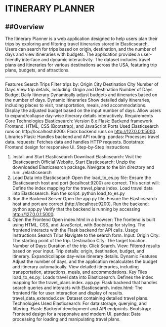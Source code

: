 # ITINERARY PLANNER
##Overview
---
The Itinerary Planner is a web application designed to help users plan their trips by exploring and filtering travel itineraries stored in Elasticsearch. Users can search for trips based on origin, destination, and the number of days and view itineraries with budgets. The application provides a user-friendly interface and dynamic interactivity.
The dataset includes travel plans and itineraries for various destinations across the USA, featuring trip plans, budgets, and attractions.

---

Features
Search Trips
Filter trips by:
Origin City
Destination City
Number of Days
View trip details, including:
Origin and Destination
Number of Days
Budget
Daily Itinerary
Dynamically adjust budgets and itineraries based on the number of days.
Dynamic Itineraries
Show detailed daily itineraries, including places to visit, transportation, meals, and accommodations.
Display the adjusted budget based on the input number of days.
Allow users to expand/collapse day-wise itinerary details interactively.
Requirements
Core Technologies
Elasticsearch: Version 8.x
Flask: Backend framework
Frontend: HTML, CSS (Bootstrap), and JavaScript
Ports Used
Elasticsearch runs on http://localhost:9200.
Flask backend runs on http://127.0.0.1:5000.
Libraries
Flask: Handles backend and API routing.
pandas: Processes travel data.
requests: Fetches data and handles HTTP requests.
Bootstrap: Frontend design for responsive UI.
Step-by-Step Instructions
1. Install and Start Elasticsearch
Download Elasticsearch:
Visit the Elasticsearch Official Website.
Start Elasticsearch:
Unzip the downloaded Elasticsearch package.
Navigate to the bin directory and run:
./elasticsearch
2. Load Data into Elasticsearch
Open the load_to_es.py file:
Ensure the Elasticsearch host and port (localhost:9200) are correct.
This script will:
Define the index mapping for the travel_plans index.
Load travel data into Elasticsearch.
Run the script:
python load_to_es.py
3. Run the Backend Server
Open the app.py file:
Ensure the Elasticsearch host and port are correct (http://localhost:9200).
Run the backend:
python app.py
Verify that the backend is running by accessing http://127.0.0.1:5000.
4. Open the Frontend
Open index.html in a browser:
The frontend is built using HTML, CSS, and JavaScript, with Bootstrap for styling.
The frontend interacts with the Flask backend for API calls.
Usage Instructions
Search Trips
Navigate to the search form.
Input:
Origin City: The starting point of the trip.
Destination City: The target location.
Number of Days: Duration of the trip.
Click Search.
View:
Filtered results based on your input.
Trip details: origin, destination, budget, and itinerary.
Expand/collapse day-wise itinerary details.
Dynamic Features
Adjust the number of days, and the application recalculates the budget and itinerary automatically.
View detailed itineraries, including transportation, attractions, meals, and accommodations.
Key Files
load_to_es.py:
Loads travel data into Elasticsearch.
Defines the index mapping for the travel_plans index.
app.py:
Flask backend that handles search queries and interacts with Elasticsearch.
index.html:
The frontend file for user interaction and display of results.
travel_data_extended.csv:
Dataset containing detailed travel plans.
Technologies Used
Elasticsearch: For data storage, querying, and filtering.
Flask: Backend development and API endpoints.
Bootstrap: Frontend design for a responsive and modern UI.
pandas: Data processing for loading and manipulating travel plans.

